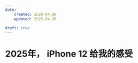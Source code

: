 ```yaml
---
date:
    created: 2025-04-20
    updated: 2025-04-20

draft: true
---
```


# 2025年， iPhone 12 给我的感受